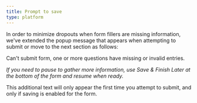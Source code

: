 ```yaml
---
title: Prompt to save
type: platform
---
```


In order to minimize dropouts when form fillers are missing information, we've extended the popup message that appears when attempting to submit or move to the next section as follows:

Can't submit form, one or more questions have missing or invalid entries.

*If you need to pause to gather more information, use Save & Finish Later at the bottom of the form and resume when ready.*

This additional text will only appear the first time you attempt to submit, and only if saving is enabled for the form.
